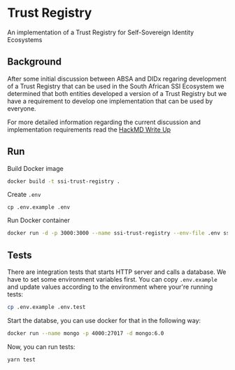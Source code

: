 # Trust Registry

An implementation of a Trust Registry for Self-Sovereign Identity Ecosystems

## Background

After some initial discussion between ABSA and DIDx regaring development of a Trust Registry that can be used in the South African SSI Ecosystem we determined that both entities developed a version of a Trust Registry but we have a requirement to develop one implementation that can be used by everyone.

For more detailed information regarding the current discussion and implementation requirements read the [HackMD Write Up](https://hackmd.io/heOazbtvSi2B18I7YWkGIg?view)

## Run

Build Docker image

```sh
docker build -t ssi-trust-registry .
```

Create `.env`

```
cp .env.example .env
```

Run Docker container

```sh
docker run -d -p 3000:3000 --name ssi-trust-registry --env-file .env ssi-trust-registry
```

## Tests

There are integration tests that starts HTTP server and calls a database. We have to set some environment variables first. You can copy `.env.example` and update values according to the environment where your're running tests:

```sh
cp .env.example .env.test
```

Start the databse, you can use docker for that in the following way:

```sh
docker run --name mongo -p 4000:27017 -d mongo:6.0
```

Now, you can run tests:

```
yarn test
```
